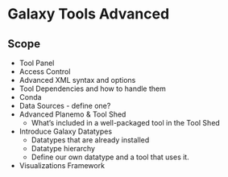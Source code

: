 # Galaxy Tools Advanced

## Scope

- Tool Panel
- Access Control
- Advanced XML syntax and options
- Tool Dependencies and how to handle them
- Conda
- Data Sources - define one?
- Advanced Planemo & Tool Shed
  - What’s included in a well-packaged tool in the Tool Shed
- Introduce Galaxy Datatypes
  - Datatypes that are already installed
  - Datatype hierarchy
  - Define our own datatype and a tool that uses it.
- Visualizations Framework
